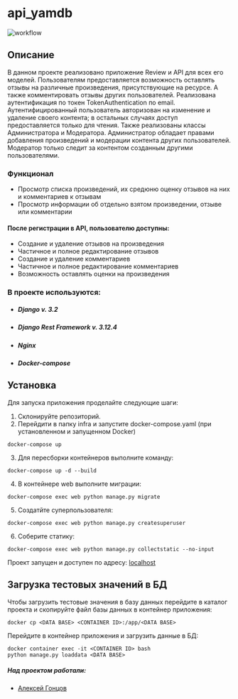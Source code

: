 # api_yamdb
![workflow](https://github.com/DE-Alexey/yamdb_final/actions/workflows/yamdb_workflow.yml/badge.svg?branch=master&event=push)
## Описание
В данном проекте реализовано приложение Review и API для всех его моделей. Пользователям предоставляется возможность оставлять отзывы на различные произведения, присутствующие на ресурсе. А также комментировать отзывы других пользователей.
Реализована аутентификация по токен TokenAuthentication по email. Аутентифицированный пользователь авторизован на изменение и удаление своего контента; в остальных случаях доступ предоставляется только для чтения.
Также реализованы классы Администратора и Модератора. Администратор обладает правами добавления произведений и модерации контента других пользователей. Модератор только следит за контентом созданным другими пользователями.

### Функционал
* Просмотр списка произведений, их средюню оценку отзывов на них и комментариев к отзывам
* Просмотр информации об отдельно взятом произведении, отзыве или комментарии 

#### После регистрации в API, пользователю доступны:
* Создание и удаление отзывов на произведения
* Частичное и полное редактирование отзывов
* Создание и удаление комментариев
* Частичное и полное редактирование комментариев
* Возможность оставлять оценки на произведения

### В проекте используются:
* ##### Django v. 3.2
* ##### Django Rest Framework v. 3.12.4
* ##### Nginx
* ##### Docker-compose

## Установка

Для запуска приложения проделайте следующие шаги:

1. Склонируйте репозиторий.
2. Перейдити в папку infra и запустите docker-compose.yaml (при установленном и запущенном Docker)
```
docker-compose up
```
3. Для пересборки контейнеров выполните команду:
```
docker-compose up -d --build
```
4. В контейнере web выполните миграции:
```
docker-compose exec web python manage.py migrate
```
5. Создатйте суперпользователя:
```
docker-compose exec web python manage.py createsuperuser
```
6. Соберите статику:
```
docker-compose exec web python manage.py collectstatic --no-input
```
Проект запущен и доступен по адресу: [localhost](http://localhost/admin/)

## Загрузка тестовых значений в БД

Чтобы загрузить тестовые значения в базу данных перейдите в каталог проекта и скопируйте файл базы данных в контейнер приложения:
```
docker cp <DATA BASE> <CONTAINER ID>:/app/<DATA BASE>
```
Перейдите в контейнер приложения и загрузить данные в БД: 
```
docker container exec -it <CONTAINER ID> bash
python manage.py loaddata <DATA BASE>
```
  


##### Над проектом работали:
* [Алексей Гонцов](https://github.com/DE-Alexey)